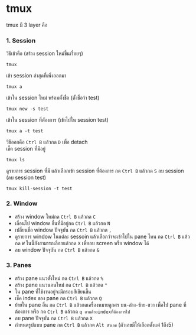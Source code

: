# tmux
tmux มี 3 layer คือ
### 1. Session
วิธีเข้าคือ (สร้าง session ใหม่ขึ้นเรื่อยๆ)
```
tmux
```
เข้า session ล่าสุดที่เพิ่งออกมา
```
tmux a
```
เข้าใน session ใหม่ พร้อมตั้งชื่อ (ตั้งชื่อว่า test)
```
tmux new -s test
```
เข้าใน session ที่ตัองการ (เข้าไปใน session test)
```
tmux a -t test
```
วิธีออกคือ `Ctrl B` แล้วกด `D` เพื่อ detach   
เช็ค session ที่มีอยู่
```
tmux ls
```
ดูรายการ session ที่มี แล้วเลือกเข้า session ที่ต้องการ กด `Ctrl B` แล้วกด `S`
ลบ session (ลบ session test)
```
tmux kill-session -t test
```
### 2. Window
* สร้าง window ใหม่กด `Ctrl B` แล้วกด `C`
* เลื่อนไป window อื่นที่มีอยู่กด `Ctrl B` แล้วกด `N`
* เปลี่ยนชื่อ window ปัจจุบัน กด `Ctrl B` แล้วกด `,`
* ดูรายการ window ในแต่ละ sessoin แล้วเลือกว่าจะเข้าไปใน pane ไหน กด  `Ctrl B` แล้วกด `W` ในนี้ยังสามารถเลือกแล้วกด `X` เพื่อลบ screen หรือ window ได้
* ลบ window ปัจจุบัน กด `Ctrl B` แล้วกด `&`
### 3. Panes
* สร้าง pane แนวตั้งใหม่ กด `Ctrl B` แล้วกด `%`   
* สร้าง pane แนวนอนใหม่ กด `Ctrl B` แล้วกด `"`   
* ใน pane ที่ใช้งานอยู่จะมีกรอบสีเขียนขึ้น   
* เช็ค index ของ pane กด `Ctrl B` แล้วกด `Q`   
* ย้ายใน pane อื่น กด `Ctrl B` แล้วกดเครื่องหมายลูกศร บน-ล่าง-ซ้าย-ขวา เพื่อไป pane ที่ต้องการ หรือ กด `Ctrl B` แล้วกด `q ตามด้วยindexที่ต้องการไป`
* ลบ pane ปัจจุบัน กด `Ctrl B` แล้วกด `X` 
* กำหนดรูปแบบ pane กด  `Ctrl B` แล้วกด `Alt ตัวเลข` (ตัวเลขมีให้เลือกตั้งแต่ 1ถึง5)
